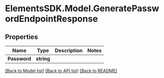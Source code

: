 # ElementsSDK.Model.GeneratePasswordEndpointResponse

## Properties

Name | Type | Description | Notes
------------ | ------------- | ------------- | -------------
**Password** | **string** |  | 

[[Back to Model list]](../README.md#documentation-for-models) [[Back to API list]](../README.md#documentation-for-api-endpoints) [[Back to README]](../README.md)

